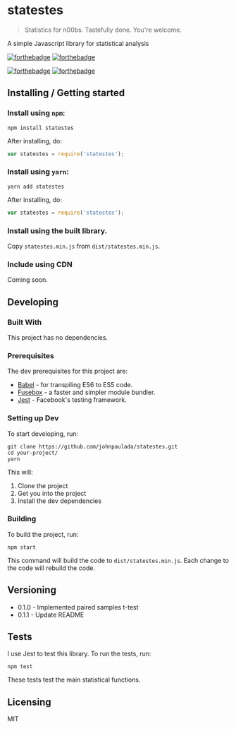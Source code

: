 # statestes
> Statistics for n00bs. Tastefully done. You're welcome.

A simple Javascript library for statistical analysis

[![forthebadge](http://forthebadge.com/images/badges/powered-by-electricity.svg)](http://forthebadge.com)
[![forthebadge](http://forthebadge.com/images/badges/gluten-free.svg)](http://forthebadge.com)

[![forthebadge](http://forthebadge.com/images/badges/uses-js.svg)](http://forthebadge.com)
[![forthebadge](http://forthebadge.com/images/badges/built-with-resentment.svg)](http://forthebadge.com)

## Installing / Getting started

### Install using `npm`:

```shell
npm install statestes
```

After installing, do:

```javascript
var statestes = require('statestes');
```

### Install using `yarn`:

```shell
yarn add statestes
```

After installing, do:

```javascript
var statestes = require('statestes');
```

### Install using the built library.

Copy `statestes.min.js` from `dist/statestes.min.js`.

### Include using CDN

Coming soon.

## Developing

### Built With
This project has no dependencies.

### Prerequisites
The dev prerequisites for this project are:

- [Babel](https://babeljs.io/) - for transpiling ES6 to ES5 code.
- [Fusebox](http://fuse-box.org/) - a faster and simpler module bundler.
- [Jest](https://facebook.github.io/jest/) - Facebook's testing framework.

### Setting up Dev

To start developing, run:

```shell
git clone https://github.com/johnpaulada/statestes.git
cd your-project/
yarn
```

This will:
1. Clone the project
2. Get you into the project
3. Install the dev dependencies

### Building

To build the project, run:

```shell
npm start
```

This command will build the code to `dist/statestes.min.js`.
Each change to the code will rebuild the code.

## Versioning

- 0.1.0 - Implemented paired samples t-test
- 0.1.1 - Update README

## Tests

I use Jest to test this library. To run the tests, run:

```shell
npm test
```

These tests test the main statistical functions.

## Licensing
MIT
